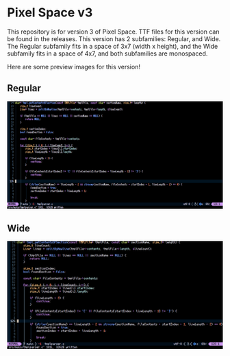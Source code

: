 # Pixel Space v3

This repository is for version 3 of Pixel Space. TTF files for this version can
be found in the releases. This version has 2 subfamilies: Regular, and Wide.
The Regular subfamily fits in a space of 3x7 (width x height), and the Wide
subfamily fits in a space of 4x7, and both subfamilies are monospaced.

Here are some preview images for this version!

## Regular
![Pixel Space v3 Regular](https://github.com/TimeCubed/pixel-space/blob/main/imgs/v3-regular.png)<br>

## Wide
![Pixel Space v3 Wide](https://github.com/TimeCubed/pixel-space/blob/main/imgs/v3-wide.png)<br>

